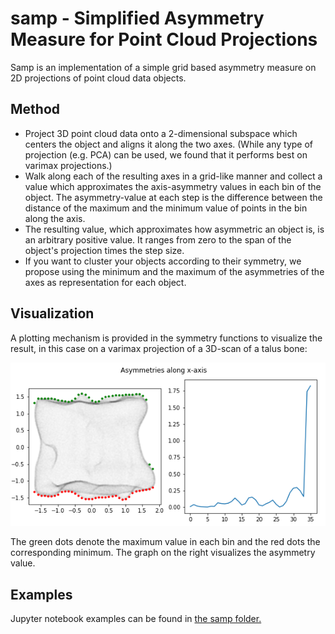 # samp - Simplified Asymmetry Measure for Point Cloud Projections

Samp is an implementation of a simple grid based asymmetry measure on 2D projections of point cloud data objects. 

## Method

- Project 3D point cloud data onto a 2-dimensional subspace which centers the object and aligns it along the two axes. (While any type of projection (e.g. PCA) can be used, we found that it performs best on varimax projections.)
- Walk along each of the resulting axes in a grid-like manner and collect a value which approximates the axis-asymmetry values in each bin of the object.
The asymmetry-value at each step is the difference between the distance of the maximum and the minimum value of points in the bin along the axis. 
- The resulting value, which approximates how asymmetric an object is, is an 
arbitrary positive value. It ranges from zero to the span of the object's projection times the step size.
- If you want to cluster your objects according to their symmetry, we propose using the minimum and the maximum 
of the asymmetries of the axes as representation for each object.

## Visualization
A plotting mechanism is provided in the symmetry functions to visualize the result, in this case on a varimax projection 
of a 3D-scan of a talus bone:

![plot](images\asymmetry_example_01.PNG)

The green dots denote the maximum value in each bin and the red dots the corresponding minimum.
The graph on the right visualizes the asymmetry value.


## Examples
Jupyter notebook examples can be found in [the samp folder.](samp)

